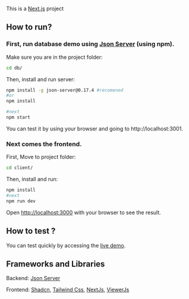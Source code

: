 This is a [Next.js](https://nextjs.org) project

## How to run?

### First, run database demo using [Json Server](https://github.com/typicode/json-server/tree/v0?tab=readme-ov-file) (using npm).

Make sure you are in the project folder:

```bash
cd db/
```

Then, install and run server:

```bash
npm install -g json-server@0.17.4 #recomened
#or
npm install

#next
npm start
```

You can test it by using your browser and going to http://localhost:3001.

### Next comes the frontend.

First, Move to project folder:

```bash
cd client/
```

Then, install and run:

```bash
npm install
#next
npm run dev
```

Open [http://localhost:3000](http://localhost:3000) with your browser to see the result.

## How to test ?

You can test quickly by accessing the [live demo]().

## Frameworks and Libraries

Backend: [Json Server](https://github.com/typicode/json-server/tree/v0?tab=readme-ov-file)

Frontend: [Shadcn](https://ui.shadcn.com/docs/installation), [Tailwind Css](https://tailwindcss.com/), [NextJs](https://nextjs.org/docs/app/getting-started/installation), [ViewerJs](https://fengyuanchen.github.io/viewerjs/)
